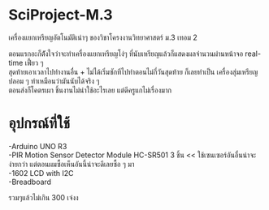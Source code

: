 # SciProject-M.3
เครื่องแยกเหรียญอัตโนมัติเน่าๆ ของวิชาโครงงานวิทยาศาสตร์ ม.3 เทอม 2

ตอนแรกอะก็ต้ังใจว่าจะทำเครื่องแยกเหรียญโง่ๆ 
ที่นับเหรียญแล้วก็แสดงผลจำนวนผ่านหน้าจอ real-time เฟี้ยว ๆ  
สุดท้ายเอาเวลาไปทำงานอื่น + ไม่ได้เริ่มซักทีไปทำตอนไม่กี่วันสุดท้าย 
ก็เลยทำเป็น เครื่องสุ่มเหรียญปลอม ๆ ทำเหมือนว่ามันนับได้จริง ๆ  
ตอนส่งก็โคตรเผา ชิ้นงานไม่น่าใช้อะไรเลย แต่ดีครูแกไม่เรื่องมาก    



# อุปกรณ์ที่ใช้     
-Arduino UNO R3     
-PIR Motion Sensor Detector Module HC-SR501 3 ชิ้น << ใช้เซนเซอร์อันอื่นน่าจะง่ายกว่า แต่ตอนผมซื้อเห็นอันนี้น่าจะดีเลยซื้อ ๆ มา     
-1602 LCD with I2C      
-Breadboard     

รวมๆแล้วไม่เกิน 300 เจ๋งง


